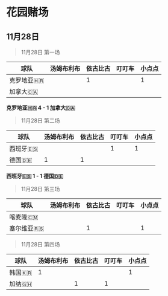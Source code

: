 # 花园赌场



## 11月28日



>11月28日 第一场

| 球队       | 汤姆布利布 | 依古比古 | 叮叮车 | 小点点 |
| ---------- | ---------- | -------- | ------ | ------ |
| 克罗地亚🇭🇷 |            | 1        |        | 1      |
| 加拿大🇨🇦   |            |          |        |        |

**克罗地亚🇭🇷  4 - 1  加拿大🇨🇦**



>11月28日 第二场

| 球队     | 汤姆布利布 | 依古比古 | 叮叮车 | 小点点 |
| -------- | ---------- | -------- | ------ | ------ |
| 西班牙🇪🇸 |            |          | 1      | 1      |
| 德国🇩🇪   | 1          | 1        |        |        |

**西班牙🇪🇸  1 - 1  德国🇩🇪**



>11月28日 第三场

| 球队       | 汤姆布利布 | 依古比古 | 叮叮车 | 小点点 |
| ---------- | ---------- | -------- | ------ | ------ |
| 喀麦隆🇨🇲   |            |          |        |        |
| 塞尔维亚🇷🇸 |            | 1        |        | 1      |





>11月28日 第四场

| 球队   | 汤姆布利布 | 依古比古 | 叮叮车 | 小点点 |
| ------ | ---------- | -------- | ------ | ------ |
| 韩国🇰🇷 | 1          |          |        | 1      |
| 加纳🇬🇭 |            | 1        | 1      |        |

